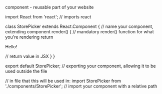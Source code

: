 component - reusable part of your website


import React from 'react';  // imports react

class StorePicker extends React.Component { // name your component, extending component
    render() {                              // mandatory render() function for what you're rendering
        return <p>Hello!</p>                // return value in JSX
    }
}

export default StorePicker;                 // exporting your component, allowing it to be used outside the file

// in file that this will be used in:
import StorePicker from './components/StorePicker'; // import your component with a relative path
